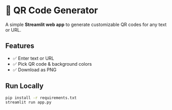 # 🚀 QR Code Generator

A simple **Streamlit web app** to generate customizable QR codes for any text or URL.

## Features
- ✅ Enter text or URL
- ✅ Pick QR code & background colors
- ✅ Download as PNG

## Run Locally
```bash
pip install -r requirements.txt
streamlit run app.py
````
